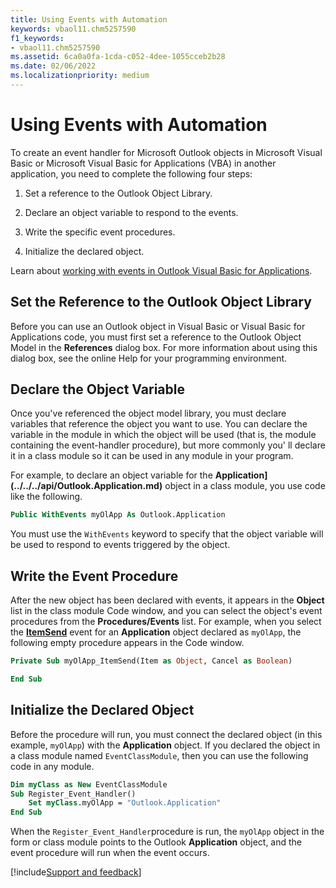 ```yaml
---
title: Using Events with Automation
keywords: vbaol11.chm5257590
f1_keywords:
- vbaol11.chm5257590
ms.assetid: 6ca0a0fa-1cda-c052-4dee-1055cceb2b28
ms.date: 02/06/2022
ms.localizationpriority: medium
---
```



# Using Events with Automation

To create an event handler for Microsoft Outlook objects in Microsoft Visual Basic or Microsoft Visual Basic for Applications (VBA) in another application, you need to complete the following four steps:

1. Set a reference to the Outlook Object Library.
    
2. Declare an object variable to respond to the events.
    
3. Write the specific event procedures.
    
4. Initialize the declared object.
    
Learn about [working with events in Outlook Visual Basic for Applications](../Getting-Started/using-outlook-visual-basic-for-applications-to-respond-to-outlook-events.md).

## Set the Reference to the Outlook Object Library

Before you can use an Outlook object in Visual Basic or Visual Basic for Applications code, you must first set a reference to the Outlook Object Model in the **References** dialog box. For more information about using this dialog box, see the online Help for your programming environment.

## Declare the Object Variable

Once you've referenced the object model library, you must declare variables that reference the object you want to use. You can declare the variable in the module in which the object will be used (that is, the module containing the event-handler procedure), but more commonly you' ll declare it in a class module so it can be used in any module in your program.

For example, to declare an object variable for the **Application](../../../api/Outlook.Application.md)** object in a class module, you use code like the following.

```vb
Public WithEvents myOlApp As Outlook.Application
```

You must use the `WithEvents` keyword to specify that the object variable will be used to respond to events triggered by the object.

## Write the Event Procedure

After the new object has been declared with events, it appears in the **Object** list in the class module Code window, and you can select the object's event procedures from the **Procedures/Events** list. For example, when you select the **[ItemSend](../../../api/Outlook.Application.ItemSend.md)** event for an **Application** object declared as `myOlApp`, the following empty procedure appears in the Code window.

```vb
Private Sub myOlApp_ItemSend(Item as Object, Cancel as Boolean) 

End Sub
```

## Initialize the Declared Object

Before the procedure will run, you must connect the declared object (in this example, `myOlApp`) with the **Application** object. If you declared the object in a class module named `EventClassModule`, then you can use the following code in any module.

```vb
Dim myClass as New EventClassModule  
Sub Register_Event_Handler()  
    Set myClass.myOlApp = "Outlook.Application"  
End Sub
```

When the `Register_Event_Handler`procedure is run, the `myOlApp` object in the form or class module points to the Outlook **Application** object, and the event procedure will run when the event occurs.

[!include[Support and feedback](~/includes/feedback-boilerplate.md)]